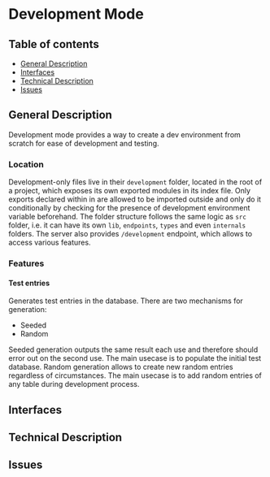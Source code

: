 # Development Mode

## Table of contents
- [General Description](#general-description)
- [Interfaces](#interfaces)
- [Technical Description](#technical-description)
- [Issues](#issues)

## General Description
Development mode provides a way to create a dev environment from scratch for ease of development and testing.

### Location
Development-only files live in their `development` folder, located in the root of a project, which exposes its own exported modules in its index file. Only exports declared within in are allowed to be imported outside and only do it conditionally by checking for the presence of development environment variable beforehand.
The folder structure follows the same logic as `src` folder, i.e. it can have its own `lib`, `endpoints`, `types` and even `internals` folders.
The server also provides `/development` endpoint, which allows to access various features.

### Features

#### Test entries
Generates test entries in the database. There are two mechanisms for generation:
- Seeded
- Random

Seeded generation outputs the same result each use and therefore should error out on the second use. The main usecase is to populate the initial test database.
Random generation allows to create new random entries regardless of circumstances. The main usecase is to add random entries of any table during development process.

## Interfaces
## Technical Description
## Issues
